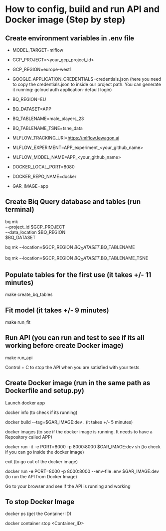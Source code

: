 # How to config, build and run API and Docker image (Step by step)

## Create environment variables in .env file

- MODEL_TARGET=mlflow

- GCP_PROJECT=<your_gcp_project_id>
- GCP_REGION=europe-west1

- GOOGLE_APPLICATION_CREDENTIALS=credentials.json (here you need to copy the credentials.json to inside our project path. You can generate it running: gcloud auth application-default login)

- BQ_REGION=EU
- BQ_DATASET=APP
- BQ_TABLENAME=male_players_23
- BQ_TABLENAME_TSNE=tsne_data

- MLFLOW_TRACKING_URI=https://mlflow.lewagon.ai
- MLFLOW_EXPERIMENT=APP_experiment_<your_github_name>
- MLFLOW_MODEL_NAME=APP_<your_github_name>

- DOCKER_LOCAL_PORT=8080
- DOCKER_REPO_NAME=docker
- GAR_IMAGE=app

## Create Biq Query database and tables (run terminal)

bq mk \
    --project_id $GCP_PROJECT \
    --data_location $BQ_REGION \
    $BQ_DATASET

bq mk --location=$GCP_REGION $BQ_DATASET.$BQ_TABLENAME

bq mk --location=$GCP_REGION $BQ_DATASET.$BQ_TABLENAME_TSNE

## Populate tables for the first use (it takes +/- 11 minutes)

make create_bq_tables

## Fit model (it takes +/- 9 minutes)

make run_fit

## Run API (you can run and test to see if its all working before create Docker image)

make run_api

Control + C to stop the API when you are satisfied with your tests

## Create Docker image (run in the same path as Dockerfile and setup.py)

Launch docker app

docker info (to check if its running)

docker build --tag=$GAR_IMAGE:dev .  (it takes +/- 5 minutes)

docker images  (to see if the docker image is running. It needs to have a Repository called APP)

docker run -it -e PORT=8000 -p 8000:8000 $GAR_IMAGE:dev sh  (to check if you can go inside the docker image)

exit (to go out of the docker image)

docker run -e PORT=8000 -p 8000:8000 --env-file .env $GAR_IMAGE:dev  (to run the API from Docker Image)

Go to your browser and see if the API is running and working

## To stop Docker Image

docker ps  (get the Container ID)

docker container stop <Container_ID>
